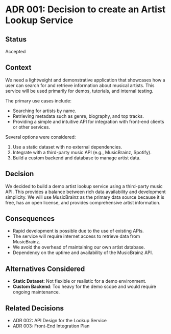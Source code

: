 # ADR 001: Decision to create an Artist Lookup Service

## Status
Accepted

## Context
We need a lightweight and demonstrative application that showcases how a user can search for and retrieve information about musical artists. This service will be used primarily for demos, tutorials, and internal testing.

The primary use cases include:
- Searching for artists by name.
- Retrieving metadata such as genre, biography, and top tracks.
- Providing a simple and intuitive API for integration with front-end clients or other services.

Several options were considered:
1. Use a static dataset with no external dependencies.
2. Integrate with a third-party music API (e.g., MusicBrainz, Spotify).
3. Build a custom backend and database to manage artist data.

## Decision
We decided to build a demo artist lookup service using a third-party music API. This provides a balance between rich data availability and development simplicity. We will use MusicBrainz as the primary data source because it is free, has an open license, and provides comprehensive artist information.

## Consequences
- Rapid development is possible due to the use of existing APIs.
- The service will require internet access to retrieve data from MusicBrainz.
- We avoid the overhead of maintaining our own artist database.
- Dependency on the uptime and availability of the MusicBrainz API.

## Alternatives Considered
- **Static Dataset**: Not flexible or realistic for a demo environment.
- **Custom Backend**: Too heavy for the demo scope and would require ongoing maintenance.

## Related Decisions
- ADR 002: API Design for the Lookup Service
- ADR 003: Front-End Integration Plan
